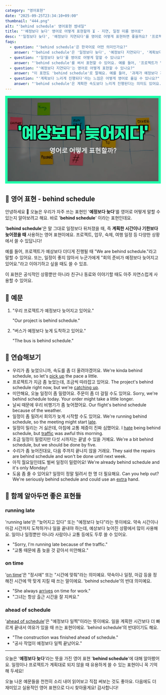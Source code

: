 ```yaml
---
category: "영어표현"
date: "2025-09-25T23:34:10+09:00"
thumbnail: "444.png"
alt: "'behind schedule' 영어표현 썸네일"
title: "'예정보다 늦다' 영어로 어떻게 표현할까 ⏳ - 지연, 일정 미룸 영어로"
desc: "'일정보다 늦다', '예정보다 지연되다'를 영어로 어떻게 표현하면 좋을까요? '프로젝트가 예정보다 늦어지고 있어요.', '과제가 일정보다 지연되고 있어요.' 등을 영어로 표현하는 법을 배워봅시다. 다양한 예문을 통해서 연습하고 본인의 표현으로 만들어 보세요."
faqs: 
  - question: "'behind schedule'은 한국어로 어떤 의미인가요?"
    answer: "'behind schedule'은 '일정보다 늦다', '예정보다 지연되다', '계획보다 느리게 진행되다' 등으로 해석돼요. 뭔가가 원래 계획했던 시간보다 늦어지고 있다는 뉘앙스가 있어요."
  - question: "'일정보다 늦다'를 영어로 어떻게 말할 수 있나요?"
    answer: "'behind schedule'를 써서 표현할 수 있어요. 예를 들어, '프로젝트가 일정보다 늦어지고 있어요.'는 'The project is behind schedule.'이라고 해요."
  - question: "'예정보다 지연되다'는 영어로 어떻게 표현할 수 있나요?"
    answer: "이 표현도 'behind schedule'로 말해요. 예를 들어, '과제가 예정보다 지연되고 있어요.'는 'The assignment is behind schedule.'이라고 하면 돼요."
  - question: "'계획보다 느리게 진행되다'라는 느낌은 어떻게 영어로 옮길 수 있나요?"
    answer: "'behind schedule'은 계획한 속도보다 느리게 진행된다는 의미도 있어요. 상황에 따라 'We're moving behind schedule.'처럼 쓸 수 있어요."
---
```


!['behind schedule' 영어표현](./444.png)

## 🌟 영어 표현 - behind schedule

안녕하세요 👋 오늘은 우리가 자주 쓰는 표현인 '**예정보다 늦다**'를 영어로 어떻게 말할 수 있는지 알아보려고 해요. 바로 '**behind schedule**' 이라는 표현인데요.

'**behind schedule**'은 말 그대로 일정보다 뒤처졌을 때, 즉 **계획한 시간이나 기한보다 늦어졌을 때** 사용하는 영어 표현이에요. 프로젝트, 업무, 숙제, 여행 일정 등 다양한 상황에서 쓸 수 있답니다!

예를 들어, 프로젝트가 예상보다 더디게 진행될 때 "We are behind schedule."라고 말할 수 있어요. 또는, 일정이 좋지 않아서 누군가에게 "회의 준비가 예정보다 늦어지고 있어요."라고 이야기하고 싶을 때도 쓸 수 있죠.

이 표현은 공식적인 상황뿐만 아니라 친구나 동료와 이야기할 때도 아주 자연스럽게 사용할 수 있어요.

## 📖 예문

1. "우리 프로젝트가 예정보다 늦어지고 있어요."

   "Our project is behind schedule."

2. "버스가 예정보다 늦게 도착하고 있어요."

   "The bus is behind schedule."



## 💬 연습해보기

<ul data-interactive-list>

  <li data-interactive-item>
    <span data-toggler>우리가 좀 늦었으니까, 속도를 좀 더 올려야겠어요.</span>
    <span data-answer>We're kinda behind schedule, so let's <a href="/blog/in-english/178.pick-up/">pick up</a> the pace a little.</span>
  </li>

  <li data-interactive-item>
    <span data-toggler>프로젝트가 지금 좀 늦었는데, 조금씩 따라잡고 있어요.</span>
    <span data-answer>The project's behind schedule right now, but we're <a href="/blog/in-english/021.catch-up-on/">catching up</a>.</span>
  </li>

  <li data-interactive-item>
    <span data-toggler>미안해요, 오늘 일정이 좀 밀렸어요. 주문이 좀 더 걸릴 수도 있어요.</span>
    <span data-answer>Sorry, we're behind schedule today. Your order might take a little longer.</span>
  </li>

  <li data-interactive-item>
    <span data-toggler>날씨 때문에 우리 비행기가 좀 늦어졌어요.</span>
    <span data-answer>Our flight's behind schedule because of the weather.</span>
  </li>

  <li data-interactive-item>
    <span data-toggler>일정이 좀 밀려서 회의가 늦게 시작할 수도 있어요.</span>
    <span data-answer>We're running behind schedule, so the meeting might start <a href="/blog/in-english/391.late/">late</a>.</span>
  </li>

  <li data-interactive-item>
    <span data-toggler>일정이 밀리는 거 싫은데, 아침에 교통 체증이 진짜 심했어요.</span>
    <span data-answer>I <a href="/blog/in-english/392.hate/">hate</a> being behind schedule, but <a href="/blog/in-english/384.traffic/">traffic</a> was awful this morning.</span>
  </li>

  <li data-interactive-item>
    <span data-toggler>조금 일정이 밀렸지만 다섯 시까지는 끝낼 수 있을 거예요.</span>
    <span data-answer>We're a bit behind schedule, but we should be done by five.</span>
  </li>

  <li data-interactive-item>
    <span data-toggler>수리가 좀 늦어진대요, 다음 주까지 끝나지 않을 거래요.</span>
    <span data-answer>They said the repairs are behind schedule and won't be done until next week.</span>
  </li>

  <li data-interactive-item>
    <span data-toggler>아직 월요일인데도 벌써 일정이 밀렸어요!</span>
    <span data-answer>We're already behind schedule and it's only Monday!</span>
  </li>

  <li data-interactive-item>
    <span data-toggler>도움 좀 줄 수 있어요? 일정이 정말 밀려서 한 명 더 필요해요.</span>
    <span data-answer>Can you help out? We're seriously behind schedule and could use an <a href="/blog/in-english/265.extra/">extra</a> hand.</span>
  </li>

</ul>

## 🤝 함께 알아두면 좋은 표현들

### running late

'running late'은 "늦어지고 있다" 또는 "예정보다 늦다"라는 뜻이에요. 약속 시간이나 마감 시간까지 도착하거나 일을 끝내야 하는데, 예상보다 늦어진 상황에서 많이 사용해요. 일이나 일정뿐만 아니라 사람이나 교통 등에도 두루 쓸 수 있어요.

- "Sorry, I'm running late because of the traffic."
- "교통 때문에 좀 늦을 것 같아서 미안해요."

### on time

'[on time](/blog/vocab-1/043.on-time/)'은 "정시에" 또는 "시간에 맞춰"라는 의미예요. 약속이나 일정, 마감 등을 정해진 시간에 딱 맞게 지킬 때 쓰는 말이에요. 'behind schedule'의 반대 의미예요.

- "She always [arrives](/blog/in-english/403.arrive/) on time for work."
- "그녀는 항상 출근 시간을 잘 지켜요."

### ahead of schedule

'[ahead of schedule](/blog/in-english/305.ahead-of-schedule/)'은 "예정보다 일찍"이라는 뜻이에요. 일을 계획한 시간보다 더 빠르게 끝내서 여유가 있을 때 쓰는 표현이에요. 'behind schedule'의 반대이기도 해요.

- "The construction was finished ahead of schedule."
- "공사 작업이 예정보다 일찍 끝났어요."

---

오늘은 '**예정보다 늦다**'라는 뜻을 가진 영어 표현 '**behind schedule**'에 대해 알아봤어요. 일정이나 프로젝트가 계획대로 되지 않을 때 유용하게 쓸 수 있는 표현이니 꼭 기억해 두세요!

오늘 나온 예문들을 천천히 소리 내어 읽어보고 직접 써보는 것도 좋아요. 다음에도 더 재미있고 실용적인 영어 표현으로 다시 찾아올게요! 감사합니다!

